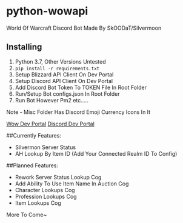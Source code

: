 # python-wowapi

World Of Warcraft Discord Bot 
Made By SkOODaT/Silvermoon

## Installing

1. Python 3.7, Other Versions Untested
2. ```pip install -r requirements.txt```
3. Setup Blizzard API Client On Dev Portal
4. Setup Discord API Client On Dev Portal
5. Add Discord Bot Token To TOKEN File In Root Folder
6. Run/Setup Bot configs.json In Root Folder
7. Run Bot However Pm2 etc.....

Note - Misc Folder Has Discord Emoji Currency Icons In It

[Wow Dev Portal](https://develop.battle.net/documentation/world-of-warcraft)
[Discord Dev Portal](https://discord.com/developers/applications)

##Currently Features:
* Silvermon Server Status
* AH Lookup By Item ID (Add Your Connected Realm ID To Config)

##Planned Features: 
* Rework Server Status Lookup Cog
* Add Ability To Use Item Name In Auction Cog
* Character Lookups Cog
* Profession Lookups Cog
* Item Lookups Cog

More To Come~
